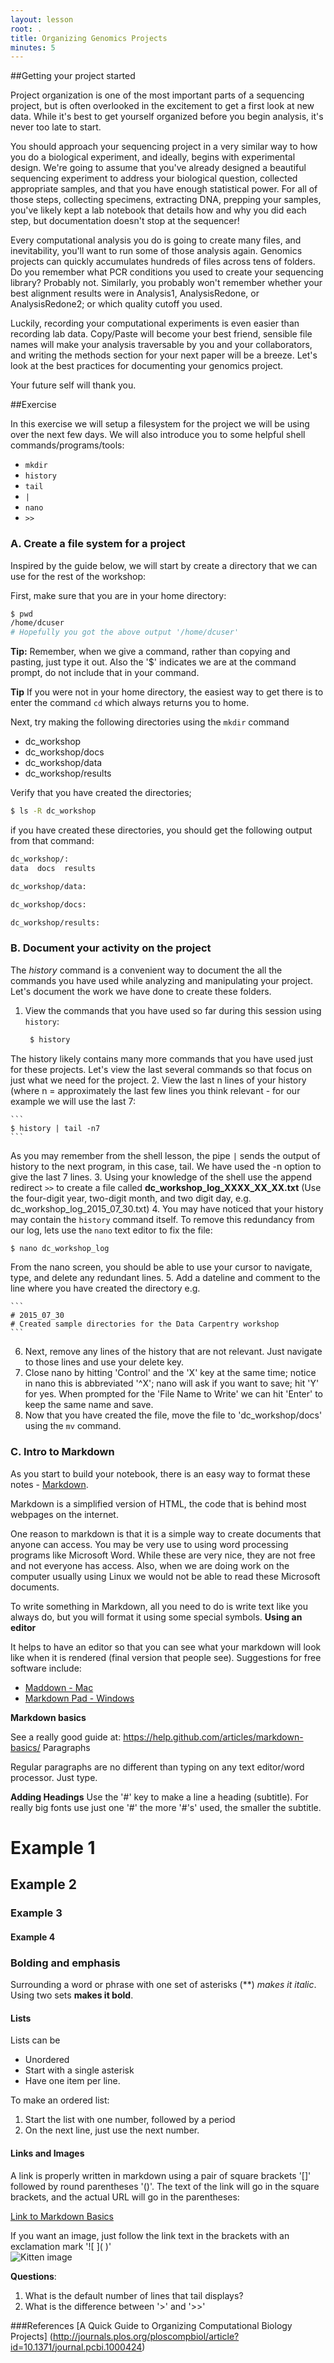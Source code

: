 ```yaml
---
layout: lesson
root: .
title: Organizing Genomics Projects
minutes: 5
---
```


##Getting your project started

Project organization is one of the most important parts of a sequencing project, but is often overlooked in the excitement to get a first look at new data. While it's best to get yourself organized before you begin analysis,
it's never too late to start.

You should approach your sequencing project in a very similar way to how you do a biological experiment, and ideally, begins with experimental design. We're going to assume that you've already designed a beautiful sequencing experiment 
to address your biological question, collected appropriate samples, and that you have enough statistical power. For all of those steps, collecting specimens, extracting DNA, prepping your samples, you've likely kept a lab notebook that details how and why you did each step, but documentation doesn't stop at the sequencer! 

Every computational analysis you do is going to create many files, and inevitability, you'll 
want to run some of those analysis again. Genomics projects can quickly accumulates hundreds of files across tens of folders. Do you remember what PCR conditions you used to create your sequencing library? Probably not. Similarly, you probably won't 
remember whether your best alignment results were in Analysis1, AnalysisRedone, or AnalysisRedone2; or which quality cutoff 
you used.

Luckily, recording your computational experiments is even easier than recording lab data. Copy/Paste will become your best friend, sensible file names will make your analysis traversable by you and your collaborators, and writing the methods section for your next paper will be a breeze. Let's look at the best practices for documenting your genomics project. 

Your future self will thank you.

##Exercise

In this exercise we will setup a filesystem for the project we will be using over the next few days. We will also introduce you to some helpful shell commands/programs/tools:

* ``mkdir``
* ``history``
* ``tail``
* ``|``
* ``nano``
* ``>>``

### A. Create a file system for a project

Inspired by the guide below, we will start by create a directory that we can use for the rest of the workshop:

First, make sure that you are in your home directory:

```bash
$ pwd
/home/dcuser
# Hopefully you got the above output '/home/dcuser' 
```

**Tip:** Remember, when we give a command, rather than copying and pasting, just type it out. Also the '$' indicates we are at the command prompt, do not include that in your command. 

**Tip** If you were not in your home directory, the easiest way to get there is to enter the command ``cd`` which always returns you to home. 

Next, try making the following directories using the ``mkdir`` command


* dc_workshop
* dc_workshop/docs
* dc_workshop/data
* dc_workshop/results


Verify that you have created the directories;

```bash 
$ ls -R dc_workshop
```

if you have created these directories, you should get the following output from that command:

```bash
dc_workshop/:
data  docs  results

dc_workshop/data:

dc_workshop/docs:

dc_workshop/results:
```

### B. Document your activity on the project

The *history* command is a convenient way to document the all the commands you have used while analyzing and manipulating your project. Let's document the work we have done to create these folders. 

1. View the commands that you have used so far during this session using ``history``:
   ```bash
    $ history
    ```   
The history likely contains many more commands that you have used just for these projects. Let's view the last several commands so that focus on just what we need for the project. 
2. View the last n lines of your history (where n = approximately the last few lines you think relevant - for our example we will use the last 7:

    ```
    $ history | tail -n7
    ```
As you may remember from the shell lesson, the pipe ``|`` sends the output of history to the next program, in this case, tail. We have used the -n option to give the last 7 lines.
3. Using your knowledge of the shell use the append redirect ``>>`` to create a file called **dc_workshop_log_XXXX_XX_XX.txt** (Use the four-digit year, two-digit month, and two digit day, e.g. dc_workshop_log_2015_07_30.txt)
4. You may have noticed that your history may contain the ``history`` command itself. To remove this redundancy from our log, lets use the ``nano`` text editor to fix the file:
   ```bash
$ nano dc_workshop_log
```
From the nano screen, you should be able to use your cursor to navigate, type, and delete any redundant lines. 
5. Add a dateline and comment to the line where you have created the directory e.g. 
    
    ```
    # 2015_07_30 
    # Created sample directories for the Data Carpentry workshop
    ```
6. Next, remove any lines of the history that are not relevant. Just navigate to those lines and use your delete key. 
7. Close nano by hitting 'Control' and the 'X' key at the same time; notice in nano this is abbreviated '\^X'; nano will ask if you want to save; hit 'Y' for yes. When prompted for the 'File Name to Write' we can hit 'Enter' to keep the same name and save. 
8. Now that you have created the file, move the file to 'dc_workshop/docs' using the ``mv`` command. 

### C. Intro to Markdown

As you start to build your notebook, there is an easy way to format these notes - [Markdown](https://guides.github.com/features/mastering-markdown/).

Markdown is a simplified version of HTML, the code that is behind most webpages on the internet.

One reason to markdown is that it is a simple way to create documents that anyone can access. You may be very use to using word processing programs like Microsoft Word. While these are very nice, they are not free and not everyone has access. Also, when we are doing work on the computer usually using Linux we would not be able to read these Microsoft documents. 

To write something in Markdown, all you need to do is write text like you always do, but you will format it using some special symbols.
**Using an editor**

It helps to have an editor so that you can see what your markdown will look like when it is rendered (final version that people see). Suggestions for free software include:

- [Maddown - Mac](http://macdown.uranusjr.com/)
- [Markdown Pad - Windows](http://markdownpad.com/)

**Markdown basics**

See a really good guide at: https://help.github.com/articles/markdown-basics/
Paragraphs

Regular paragraphs are no different than typing on any text editor/word processor. Just type.

**Adding Headings**
Use the '#' key to make a line a heading (subtitle). For really big fonts use just one '#' the more '#'s' used, the smaller the subtitle. 

# Example 1
## Example 2
### Example 3
#### Example 4

### Bolding and emphasis
Surrounding a word or phrase with one set of asterisks (**) *makes it italic*. Using two sets **makes it bold**. 

#### Lists 
Lists can be
* Unordered
* Start with a single asterisk
* Have one item per line.

To make an ordered list:
1. Start the list with one number, followed by a period
2. On the next line, just use the next number. 


#### Links and Images
A link is properly written in markdown using a pair of square brackets '[]' followed by round parentheses '()'. The text of the link will go in the square brackets, and the actual URL will go in the parentheses: 

[Link to Markdown Basics](https://help.github.com/articles/markdown-basics/)

If you want an image, just follow the link text in the brackets with an exclamation mark '![ ]\( )'
<br>
![Kitten image](./img/kittens.jpg)


**Questions**: <br>
1. What is the default number of lines that tail displays?<br>
2. What is the difference between '>' and '>>'


###References
[A Quick Guide to Organizing Computational Biology Projects] (http://journals.plos.org/ploscompbiol/article?id=10.1371/journal.pcbi.1000424)


